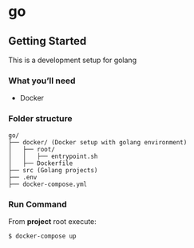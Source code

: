 # go

## Getting Started
This is a development setup for golang

### What you’ll need
* Docker

### Folder structure
```
go/
├── docker/ (Docker setup with golang environment)
│   ├── root/
│   │   ├── entrypoint.sh
│   ├── Dockerfile
├── src (Golang projects)
├── .env
├── docker-compose.yml
```

### Run Command
From **project** root execute:

    $ docker-compose up
